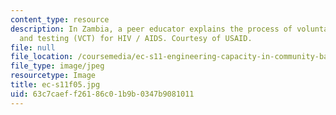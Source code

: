 ```yaml
---
content_type: resource
description: In Zambia, a peer educator explains the process of voluntary counseling
  and testing (VCT) for HIV / AIDS. Courtesy of USAID.
file: null
file_location: /coursemedia/ec-s11-engineering-capacity-in-community-based-healthcare-fall-2005/63c7caeff26186c01b9b0347b9081011_ec-s11f05.jpg
file_type: image/jpeg
resourcetype: Image
title: ec-s11f05.jpg
uid: 63c7caef-f261-86c0-1b9b-0347b9081011
---
```

